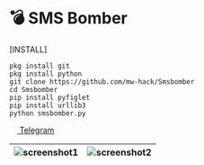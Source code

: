 # 💣 SMS Bomber

[INSTALL]
```
pkg install git
pkg install python
git clone https://github.com/mw-hack/Smsbomber
cd Smsbomber
pip install pyfiglet
pip install urllib3
python smsbomber.py

```

<a href="https://t.me/Mw_hack"><img src="https://upload.wikimedia.org/wikipedia/commons/thumb/8/82/Telegram_logo.svg/768px-Telegram_logo.svg.png" width=14 height=14 /> Telegram</a>

| ![screenshot1](https://s2.uupload.ir/files/picsart_22-12-15_01-25-59-182_iuqr.png) | ![screenshot2](https://s2.uupload.ir/files/picsart_22-12-15_01-27-48-378_svy1.png) |
|--|--|
